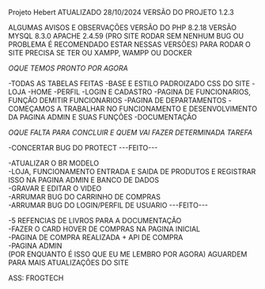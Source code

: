 Projeto Hebert ATUALIZADO 28/10/2024
VERSÃO DO PROJETO 1.2.3

ALGUMAS AVISOS E OBSERVAÇÕES 
VERSÃO DO PHP 8.2.18
VERSÃO MYSQL 8.3.0
APACHE 2.4.59
(PRO SITE RODAR SEM NENHUM BUG OU PROBLEMA É RECOMENDADO ESTAR NESSAS VERSÕES)
PARA RODAR O SITE PRECISA SE TER OU XAMPP, WAMPP OU DOCKER

*OQUE TEMOS PRONTO POR AGORA*

-TODAS AS TABELAS FEITAS 
-BASE E ESTILO PADROIZADO CSS DO SITE 
-LOJA 
-HOME
-PERFIL 
-LOGIN E CADASTRO
-PAGINA DE FUNCIONARIOS, FUNÇÃO DEMITIR FUNCIONARIOS 
-PAGINA DE DEPARTAMENTOS 
-COMEÇAMOS A TRABALHAR NO FUNCIONAMENTO E DESENVOLVIMENTO DA PAGINA ADMIN E SUAS FUNÇÕES
-DOCUMENTAÇÃO

*OQUE FALTA PARA CONCLUIR* *E QUEM VAI FAZER DETERMINADA TAREFA*

-CONCERTAR BUG DO PROTECT     ---FEITO---

-ATUALIZAR O BR MODELO   
-LOJA, FUNCIONAMENTO ENTRADA E SAIDA DE PRODUTOS E REGISTRAR ISSO NA PAGINA ADMIN E BANCO DE DADOS  
-GRAVAR E EDITAR O VIDEO   
-ARRUMAR BUG DO CARRINHO DE COMPRAS   
-ARRUMAR BUG DO LOGIN/PERFIL DE USUARIO    ---FEITO---

-5 REFENCIAS DE LIVROS PARA A DOCUMENTAÇÃO   
-FAZER O CARD HOVER DE COMPRAS NA PAGINA INICIAL   
-PAGINA DE COMPRA REALIZADA + API DE COMPRA   
-PAGINA ADMIN   
(POR ENQUANTO É ISSO QUE EU ME LEMBRO POR AGORA) AGUARDEM PARA MAIS ATUALIZAÇÕES DO SITE 

ASS: FROGTECH

